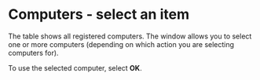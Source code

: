 # Computers - select an item
 
The table shows all registered computers. The window allows you to select one or more computers (depending on which action you are selecting computers for).
   
To use the selected computer, select **OK**.
